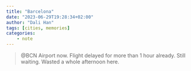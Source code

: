```yaml
---
title: "Barcelona"
date: "2023-06-29T19:28:34+02:00"
author: "Dali Han"
tags: [cities, memories]
categories:
    - note
---
```

> @BCN Airport now. Flight delayed for more than 1 hour already. Still waiting. Wasted a whole afternoon here. 